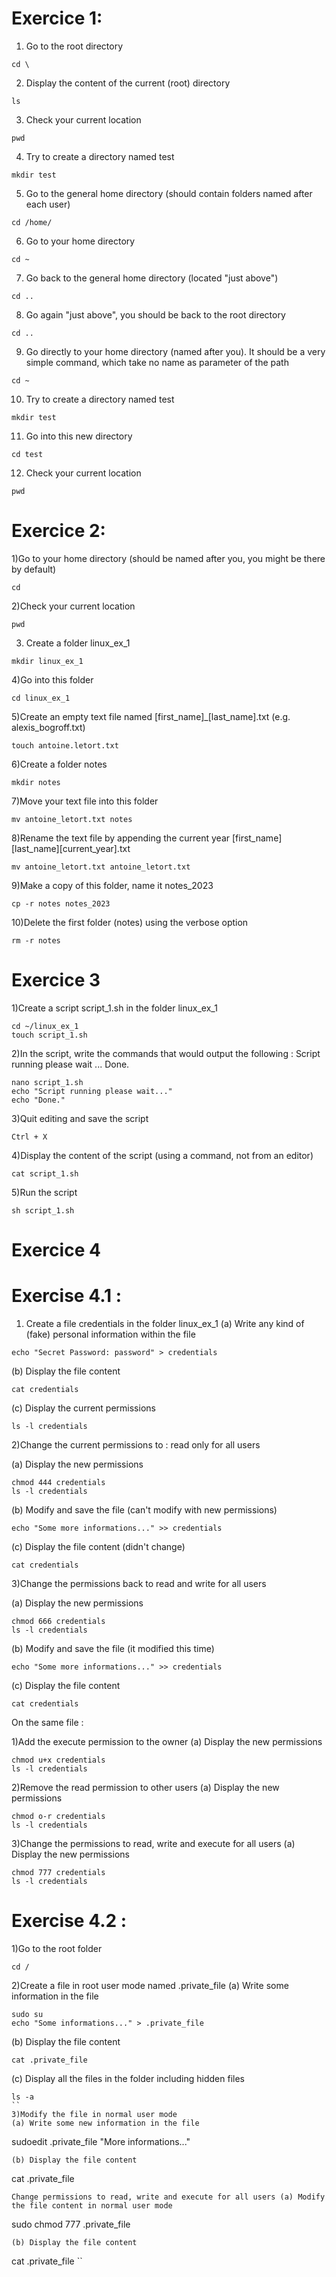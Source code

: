 # Exercice 1:

1) Go to the root directory

```
cd \
```
2) Display the content of the current (root) directory

```
ls
```

3) Check your current location

```
pwd
```

4) Try to create a directory named test

```
mkdir test
```


5) Go to the general home directory (should contain folders named after each user)

```
cd /home/
```

6) Go to your home directory

```
cd ~
```
7) Go back to the general home directory (located "just above")
```
cd ..
```
8) Go again "just above", you should be back to the root directory
```
cd ..
```
9) Go directly to your home directory (named after you). It should be a very simple command, which take no name as parameter of the path
```
cd ~
```
10) Try to create a directory named test
```
mkdir test
```
11) Go into this new directory
```
cd test
```
12) Check your current location
```
pwd
```

# Exercice 2:

1)Go to your home directory (should be named after you, you might be there by default)
```
cd
```
2)Check your current location
```
pwd
```
3) Create a folder linux_ex_1
```
mkdir linux_ex_1
```
4)Go into this folder
```
cd linux_ex_1
```
5)Create an empty text file named [first_name]_[last_name].txt (e.g. alexis_bogroff.txt)
```
touch antoine.letort.txt
```
6)Create a folder notes
```
mkdir notes
```
7)Move your text file into this folder
```
mv antoine_letort.txt notes
```
8)Rename the text file by appending the current year [first_name][last_name][current_year].txt
```
mv antoine_letort.txt antoine_letort.txt
```
9)Make a copy of this folder, name it notes_2023
```
cp -r notes notes_2023 
```
10)Delete the first folder (notes) using the verbose option

```
rm -r notes
```

# Exercice 3

1)Create a script script_1.sh in the folder linux_ex_1
```
cd ~/linux_ex_1
touch script_1.sh
```
2)In the script, write the commands that would output the following : Script running please wait ... Done.
```
nano script_1.sh
echo "Script running please wait..."
echo "Done."
```
3)Quit editing and save the script
```
Ctrl + X
```
4)Display the content of the script (using a command, not from an editor)
```
cat script_1.sh
```
5)Run the script
```
sh script_1.sh
```


# Exercice 4

# Exercise 4.1 : 

1) Create a file credentials in the folder linux_ex_1 
(a) Write any kind of (fake) personal information within the file
```
echo "Secret Password: password" > credentials
```

(b) Display the file content
```
cat credentials
```

(c) Display the current permissions
```
ls -l credentials
```
2)Change the current permissions to : read only for all users 

(a) Display the new permissions
```
chmod 444 credentials
ls -l credentials
```

(b) Modify and save the file (can't modify with new permissions)
```
echo "Some more informations..." >> credentials
```

(c) Display the file content (didn't change)
```
cat credentials
```

3)Change the permissions back to read and write for all users 

(a) Display the new permissions
```
chmod 666 credentials
ls -l credentials
```

(b) Modify and save the file (it modified this time)
```
echo "Some more informations..." >> credentials
```

(c) Display the file content
```
cat credentials
```

On the same file :

1)Add the execute permission to the owner 
(a) Display the new permissions
```
chmod u+x credentials
ls -l credentials
```
2)Remove the read permission to other users 
(a) Display the new permissions
```
chmod o-r credentials
ls -l credentials
```
3)Change the permissions to read, write and execute for all users 
(a) Display the new permissions
```
chmod 777 credentials
ls -l credentials
```


# Exercise 4.2 : 

1)Go to the root folder
```
cd /
```

2)Create a file in root user mode named .private_file 
(a) Write some information in the file
```
sudo su
echo "Some informations..." > .private_file
```
(b) Display the file content
```
cat .private_file
```
(c) Display all the files in the folder including hidden files
```
ls -a
``
3)Modify the file in normal user mode 
(a) Write some new information in the file
```
sudoedit .private_file
"More informations..."
```
(b) Display the file content
```
cat .private_file
```
Change permissions to read, write and execute for all users (a) Modify the file content in normal user mode
```
sudo chmod 777 .private_file
```
(b) Display the file content
```
cat .private_file
``
